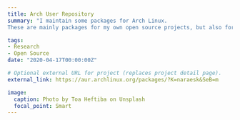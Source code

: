 ```yaml
---
title: Arch User Repository
summary: "I maintain some packages for Arch Linux.
These are mainly packages for my own open source projects, but also for other projects like jQAssistant for which no official packages for Arch Linux are available yet."

tags:
- Research
- Open Source
date: "2020-04-17T00:00:00Z"

# Optional external URL for project (replaces project detail page).
external_link: https://aur.archlinux.org/packages/?K=naraesk&SeB=m

image:
  caption: Photo by Toa Heftiba on Unsplash
  focal_point: Smart
---
```

